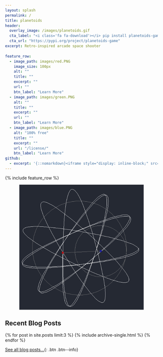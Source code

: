 ```yaml
---
layout: splash
permalink: /
title: planetoids
header:
  overlay_image: /images/planetoids.gif
  cta_label: "<i class='fa fa-download'></i> pip install planetoids-game"
  cta_url: "https://pypi.org/project/planetoids-game"
excerpt: Retro-inspired arcade space shooter

feature_row:
  - image_path: images/red.PNG
    image_size: 100px
    alt: ""
    title: ""
    excerpt: ""
    url: ""
    btn_label: "Learn More"
  - image_path: images/green.PNG
    alt: ""
    title: ""
    excerpt: ""
    url: ""
    btn_label: "Learn More"
  - image_path: images/blue.PNG
    alt: "100% free"
    title: ""
    excerpt: ""
    url: "/license/"
    btn_label: "Learn More"
github:
  - excerpt: '{::nomarkdown}<iframe style="display: inline-block;" src="https://ghbtns.com/github-btn.html?user=mmistakes&repo=minimal-mistakes&type=star&count=true&size=large" frameborder="0" scrolling="0" width="160px" height="30px"></iframe> <iframe style="display: inline-block;" src="https://ghbtns.com/github-btn.html?user=mmistakes&repo=minimal-mistakes&type=fork&count=true&size=large" frameborder="0" scrolling="0" width="158px" height="30px"></iframe>{:/nomarkdown}'
---
```


{% include feature_row %}

<p align="center">
  <img src="https://github.com/chris-greening/spyrograph/blob/gh-pages/images/circle_spinning.gif?raw=true" alt="Sample hypotrochoid drawing showing a circle rolling around the interior of another circle drawing a geometric shape" width="410px">
</p>

<h2> Recent Blog Posts </h2>

{% for post in site.posts limit:3 %}
  {% include archive-single.html %}
{% endfor %}

[See all blog posts...]({{site.url}}{{site.baseurl}}/blog/){: .btn .btn--info}